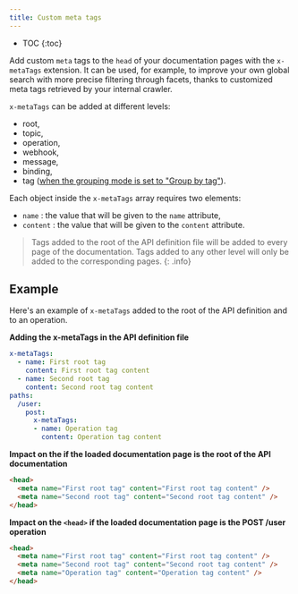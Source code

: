 ```yaml
---
title: Custom meta tags
---
```


- TOC
{:toc}

Add custom `meta` tags to the `head` of your documentation pages with the `x-metaTags` extension. It can be used, for example, to improve your own global search with more precise filtering through facets, thanks to customized meta tags retrieved by your internal crawler.

`x-metaTags` can be added at different levels: 
- root, 
- topic, 
- operation, 
- webhook, 
- message, 
- binding, 
- tag ([when the grouping mode is set to "Group by tag"](/help/customization-options/operations-navigation/#group-operations-by-tag)).

Each object inside the `x-metaTags` array requires two elements:
- `name` : the value that will be given to the `name` attribute,
- `content` : the value that will be given to the `content` attribute.

> Tags added to the root of the API definition file will be added to every page of the documentation. Tags added to any other level will only be added to the corresponding pages.
{: .info}

## Example
Here's an example of `x-metaTags` added to the root of the API definition and to an operation.

**Adding the x-metaTags in the API definition file**
```yaml
x-metaTags:
  - name: First root tag
    content: First root tag content
  - name: Second root tag
    content: Second root tag content
paths:
  /user:
    post:
      x-metaTags:
      - name: Operation tag
        content: Operation tag content
```

**Impact on the <head> if the loaded documentation page is the root of the API documentation**
```html
<head>
  <meta name="First root tag" content="First root tag content" />
  <meta name="Second root tag" content="Second root tag content" />
</head>
```

**Impact on the `<head>` if the loaded documentation page is the POST /user operation**
```html
<head>
  <meta name="First root tag" content="First root tag content" />
  <meta name="Second root tag" content="Second root tag content" />
  <meta name="Operation tag" content="Operation tag content" />
</head>
```
